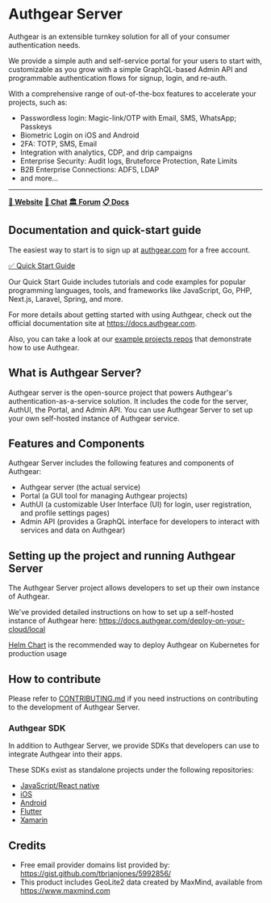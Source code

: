 # Authgear Server
Authgear is an extensible turnkey solution for all of your consumer authentication needs.

We provide a simple auth and self-service portal for your users to start with, customizable as you grow with a simple GraphQL-based Admin API and programmable authentication flows for signup, login, and re-auth.

With a comprehensive range of out-of-the-box features to accelerate your projects, such as:

- Passwordless login: Magic-link/OTP with Email, SMS, WhatsApp; Passkeys
- Biometric Login on iOS and Android
- 2FA: TOTP, SMS, Email
- Integration with analytics, CDP, and drip campaigns
- Enterprise Security: Audit logs, Bruteforce Protection, Rate Limits
- B2B Enterprise Connections: ADFS, LDAP
- and more...

---

**[🏡 Website](https://authgear.com) [💬 Chat](https://go.authgear.com/discord) [🏛️ Forum](https://github.com/orgs/authgear/discussions) [📋 Docs](https://docs.authgear.com/)**
## Documentation and quick-start guide
The easiest way to start is to sign up at [authgear.com](https://authgear.com) for a free account.

[✅ Quick Start Guide](https://docs.authgear.com/get-started/start-building)

Our Quick Start Guide includes tutorials and code examples for popular programming languages, tools, and frameworks like JavaScript, Go, PHP, Next.js, Laravel, Spring, and more.

For more details about getting started with using Authgear, check out the official documentation site at https://docs.authgear.com.

Also, you can take a look at our [example projects repos](https://github.com/orgs/authgear/repositories?language=&q=example&sort=&type=all) that demonstrate how to use Authgear.

## What is Authgear Server?
Authgear server is the open-source project that powers Authgear's authentication-as-a-service solution. It includes the code for the server, AuthUI, the Portal, and Admin API. You can use Authgear Server to set up your own self-hosted instance of Authgear service.

## Features and Components
Authgear Server includes the following features and components of Authgear:
- Authgear server (the actual service)
- Portal (a GUI tool for managing Authgear projects)
- AuthUI  (a customizable User Interface (UI) for login, user registration, and profile settings pages)
- Admin API (provides a GraphQL interface for developers to interact with services and data on Authgear)



## Setting up the project and running Authgear Server
The Authgear Server project allows developers to set up their own instance of Authgear.

We've provided detailed instructions on how to set up a self-hosted instance of Authgear here: https://docs.authgear.com/deploy-on-your-cloud/local

[Helm Chart](https://docs.authgear.com/deploy-on-your-cloud/helm) is the recommended way to deploy Authgear on Kubernetes for production usage

## How to contribute
Please refer to [CONTRIBUTING.md](https://github.com/authgear/authgear-server/blob/main/CONTRIBUTING.md) if you need instructions on contributing to the development of Authgear Server.

### Authgear SDK
In addition to Authgear Server, we provide SDKs that developers can use to integrate Authgear into their apps.

These SDKs exist as standalone projects under the following repositories:

- [JavaScript/React native](https://github.com/authgear/authgear-sdk-js)
- [iOS](https://github.com/authgear/authgear-sdk-ios)
- [Android](https://github.com/authgear/authgear-sdk-android)
- [Flutter](https://github.com/authgear/authgear-sdk-flutter)
- [Xamarin](https://github.com/authgear/authgear-sdk-xamarin)


## Credits

- Free email provider domains list provided by: https://gist.github.com/tbrianjones/5992856/
- This product includes GeoLite2 data created by MaxMind, available from https://www.maxmind.com
